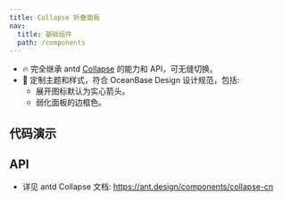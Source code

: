 ```yaml
---
title: Collapse 折叠面板
nav:
  title: 基础组件
  path: /components
---
```


- 🔥 完全继承 antd [Collapse](https://ant.design/components/collapse-cn) 的能力和 API，可无缝切换。
- 💄 定制主题和样式，符合 OceanBase Design 设计规范，包括:
  - 展开图标默认为实心箭头。
  - 弱化面板的边框色。

## 代码演示

<!-- prettier-ignore -->
<code src="./demo/basic.tsx" title="基本"></code>
<code src="./demo/accordion.tsx" title="手风琴模式" description="只有一个面板处在激活状态。"></code>
<code src="./demo/expand-icon-position.tsx" title="展开图标位于右侧"></code>
<code src="./demo/borderless.tsx" title="无边框"></code>
<code src="./demo/ghost.tsx" title="透明背景"></code>
<code src="./demo/custom.tsx" title="自定义样式" description="自定义展开图标、背景色、圆角和边距。"></code>

## API

- 详见 antd Collapse 文档: https://ant.design/components/collapse-cn
